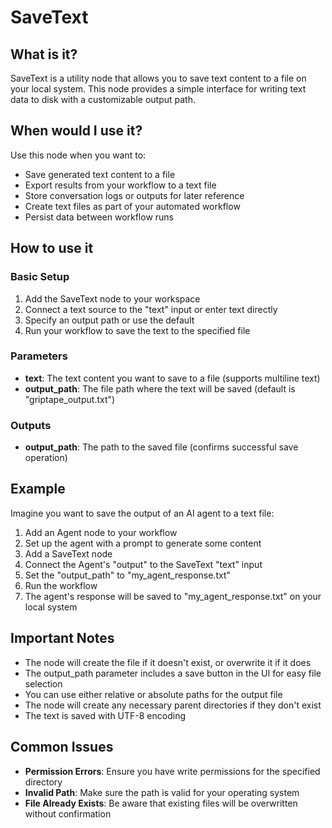 # SaveText

## What is it?

SaveText is a utility node that allows you to save text content to a file on your local system. This node provides a simple interface for writing text data to disk with a customizable output path.

## When would I use it?

Use this node when you want to:

- Save generated text content to a file
- Export results from your workflow to a text file
- Store conversation logs or outputs for later reference
- Create text files as part of your automated workflow
- Persist data between workflow runs

## How to use it

### Basic Setup

1. Add the SaveText node to your workspace
1. Connect a text source to the "text" input or enter text directly
1. Specify an output path or use the default
1. Run your workflow to save the text to the specified file

### Parameters

- **text**: The text content you want to save to a file (supports multiline text)
- **output_path**: The file path where the text will be saved (default is "griptape_output.txt")

### Outputs

- **output_path**: The path to the saved file (confirms successful save operation)

## Example

Imagine you want to save the output of an AI agent to a text file:

1. Add an Agent node to your workflow
1. Set up the agent with a prompt to generate some content
1. Add a SaveText node
1. Connect the Agent's "output" to the SaveText "text" input
1. Set the "output_path" to "my_agent_response.txt"
1. Run the workflow
1. The agent's response will be saved to "my_agent_response.txt" on your local system

## Important Notes

- The node will create the file if it doesn't exist, or overwrite it if it does
- The output_path parameter includes a save button in the UI for easy file selection
- You can use either relative or absolute paths for the output file
- The node will create any necessary parent directories if they don't exist
- The text is saved with UTF-8 encoding

## Common Issues

- **Permission Errors**: Ensure you have write permissions for the specified directory
- **Invalid Path**: Make sure the path is valid for your operating system
- **File Already Exists**: Be aware that existing files will be overwritten without confirmation
